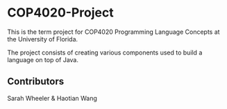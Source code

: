 # COP4020-Project
This is the term project for COP4020 Programming Language Concepts at the University of Florida.

The project consists of creating various components used to build a language on top of Java.
## Contributors
Sarah Wheeler & Haotian Wang
